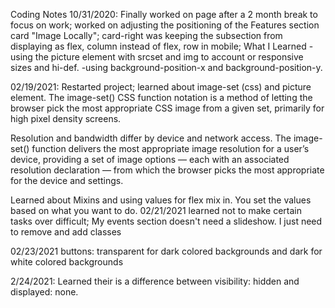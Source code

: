 Coding Notes
10/31/2020: Finally worked on page after a 2 month break to focus on work; worked on adjusting the positioning of the Features section card "Image Locally"; card-right was keeping the subsection from displaying as flex, column instead of  flex, row in mobile;
What I Learned -using the picture element with srcset and img to account or responsive sizes and hi-def. -using background-position-x and background-position-y.

02/19/2021: Restarted project; learned about image-set (css) and picture element. 
The image-set() CSS function notation is a method of letting the browser pick the most appropriate CSS image from a given set, primarily for high pixel density screens.

Resolution and bandwidth differ by device and network access. The image-set() function delivers the most appropriate image resolution for a user’s device, providing a set of image options — each with an associated resolution declaration — from which the browser picks the most appropriate for the device and settings.


Learned about Mixins and using values for flex mix in. You set the values based on what you want to do. 
02/21/2021
learned not to make certain tasks over difficult; My events section doesn't need a slideshow. I just need to remove and add classes

02/23/2021
buttons: transparent for dark colored backgrounds and dark for white colored backgrounds

2/24/2021: Learned their is a difference between visibility: hidden and displayed: none. 